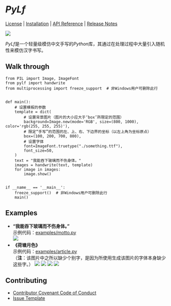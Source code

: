 # *PyLf*
[License](LICENSE) |
[Installation](docs/Installation.md) |
[API Reference](docs/API-Reference.md) |
[Release Notes](NEWS.md)

![](examples/out/motto.png)

*PyLf*是一个轻量级模仿中文手写的*Python*库，其通过在处理过程中大量引入随机性来模仿汉字书写。

## Walk through

    from PIL import Image, ImageFont
    from pylf import handwrite
    from multiprocessing import freeze_support  # 非Windows用户可删除此行
    
    
    def main():
        # 设置模板的参数
        template = dict(
            # 设置背景图片（图片的大小应大于‘box’所限定的范围）
            background=Image.new(mode='RGB', size=(800, 1000), color='rgb(255, 255, 255)'),
            # 限定“手写”的范围的左、上、右、下边界的坐标（以左上角为坐标原点）
            box=(100, 200, 700, 800),
            # 设置字体
            font=ImageFont.truetype("./something.ttf"),
            font_size=50,
        )
        text = "我能吞下玻璃而不伤身体。"
        images = handwrite(text, template)
        for image in images:
            image.show()
    
    
    if __name__ == '__main__':
        freeze_support()  # 非Windows用户可删除此行
        main()


## Examples

* __“我能吞下玻璃而不伤身体。”__ <br>
示例代码：[examples/motto.py](examples/motto.py) <br>
![](examples/out/motto.png) <br>
* __《荷塘月色》__ <br>
示例代码：[examples/article.py](examples/article.py) <br>
（**注**：该图片中之所以缺少个别字，是因为所使用生成该图片的字体本身缺少这些字。）
![](examples/out/荷塘月色/0.png)
![](examples/out/荷塘月色/1.png)
![](examples/out/荷塘月色/2.png)
![](examples/out/荷塘月色/3.png)
 
 ## Contributing
 
 * [Contributor Covenant Code of Conduct](CODE_OF_CONDUCT.md)
 * [Issue Template](ISSUE_TEMPLATE.md)
 